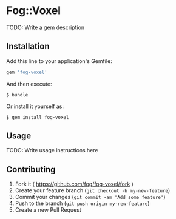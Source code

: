 # Fog::Voxel

TODO: Write a gem description

## Installation

Add this line to your application's Gemfile:

```ruby
gem 'fog-voxel'
```

And then execute:

    $ bundle

Or install it yourself as:

    $ gem install fog-voxel

## Usage

TODO: Write usage instructions here

## Contributing

1. Fork it ( https://github.com/fog/fog-voxel/fork )
2. Create your feature branch (`git checkout -b my-new-feature`)
3. Commit your changes (`git commit -am 'Add some feature'`)
4. Push to the branch (`git push origin my-new-feature`)
5. Create a new Pull Request
